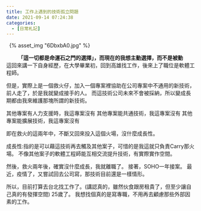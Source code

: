 ```yaml
---
title: 工作上遇到的技術孤立問題
date: 2021-09-14 07:24:38
categories:
  - [日常札記]
---
```

&nbsp;
{% asset_img "6DbxbA0.jpg" %}
**<center> 「這一切都是命運石之門的選擇」，而現在的我想主動選擇，而不是被動 </center>**
這回來講一下自身經歷，在大學畢業初，回到高雄找工作，後來上了職位是軟體工程師。

但是，實際上是一個救火仔，加入一個專案裡協助在公司專案中不通用的新技術，前人走了，於是我就變成接手的人。
而這技術公司未來不會被採納，所以變成長期都由我來維護那塊所謂的新技術。

其他專案有人力支援時，我這專案沒有
其他專案能共通技術，我這專案沒有
其他專案能擴展技術，我這專案沒有

即在救火的這兩年中，不斷又回來投入這個火場，沒什麼成長性。

成長性:指的是可以藉這技術再去觸及其他案子，可惜的是我這就只負責Carry那火場。
不像其他案子的軟體工程師能互相交流提升技術，有實際實作空間。

然後，救火兩年後，確實沒什麼成長，我就離職了。
接著，SOHO一年接案。
最近，疫情了，又嘗試回去公司寫，那技術目前還是一樣情形。

所以，目前打算去台北找工作了。(講認真的，雖然伙食跟房租貴了，但至少讓自己真的有發揮空間)
25歲了。
我想找個真的是寫專職，不用再去顧慮那些外部因素的工作。
